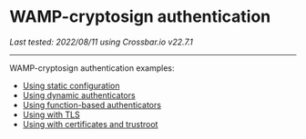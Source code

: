 # WAMP-cryptosign authentication

*Last tested: 2022/08/11 using Crossbar.io v22.7.1*

-----

WAMP-cryptosign authentication examples:

* [Using static configuration](static)
* [Using dynamic authenticators](dynamic)
* [Using function-based authenticators](function)
* [Using with TLS](tls)
* [Using with certificates and trustroot](trustroot)
